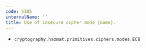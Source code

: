 ```yaml
---
code: S305
internalName: ''
title: Use of insecure cipher mode {name}.
---
```


 * `cryptography.hazmat.primitives.ciphers.modes.ECB`